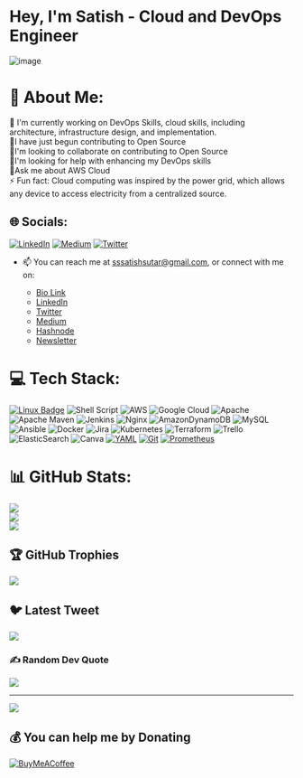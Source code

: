 # Hey, I'm Satish - Cloud and DevOps Engineer

 ![image](https://user-images.githubusercontent.com/40925459/222373338-aa22c454-6491-439f-b08b-061331158167.png)

# 💫 About Me:

🔭 I'm currently working on DevOps Skills, cloud skills, including architecture, infrastructure design, and implementation.<br>🌱I have just begun contributing to Open Source<br>🌱I'm looking to collaborate on contributing to Open Source<br>🌱I'm looking for help with enhancing my DevOps skills<br>🌱Ask me about AWS Cloud<br>⚡ Fun fact: Cloud computing was inspired by the power grid, which allows any device to access electricity from a centralized source.


## 🌐 Socials:
[![LinkedIn](https://img.shields.io/badge/LinkedIn-%230077B5.svg?logo=linkedin&logoColor=white)](https://linkedin.com/in/SatishSutar) [![Medium](https://img.shields.io/badge/Medium-12100E?logo=medium&logoColor=white)](https://medium.com/@CloudDevOpsEngineer) [![Twitter](https://img.shields.io/badge/Twitter-%231DA1F2.svg?logo=Twitter&logoColor=white)](https://twitter.com/SGSMaven) 

- 📫 You can reach me at sssatishsutar@gmail.com, or connect with me on:

  - [Bio Link](https://bio.link/satishsutar)     
  - [LinkedIn](https://www.linkedin.com/in/satish-sutar/)
  - [Twitter](https://twitter.com/SGSMaven)
  - [Medium](https://medium.com/@CloudDevOpsEngineer)
  - [Hashnode](https://hashnode.com/@Satish-S)
  - [Newsletter](https://cloud101-newsletter-09c659.beehiiv.com/)

# 💻 Tech Stack:
[![Linux Badge](https://img.shields.io/badge/-Linux-1793D1?style=flat-square&logo=Linux&logoColor=white)](https://www.linux.org/)
![Shell Script](https://img.shields.io/badge/shell_script-%23121011.svg?style=for-the-badge&logo=gnu-bash&logoColor=white) ![AWS](https://img.shields.io/badge/AWS-%23FF9900.svg?style=for-the-badge&logo=amazon-aws&logoColor=white) ![Google Cloud](https://img.shields.io/badge/Google%20Cloud-%234285F4.svg?style=for-the-badge&logo=google-cloud&logoColor=white) ![Apache](https://img.shields.io/badge/apache-%23D42029.svg?style=for-the-badge&logo=apache&logoColor=white) ![Apache Maven](https://img.shields.io/badge/Apache%20Maven-C71A36?style=for-the-badge&logo=Apache%20Maven&logoColor=white) ![Jenkins](https://img.shields.io/badge/jenkins-%232C5263.svg?style=for-the-badge&logo=jenkins&logoColor=white) ![Nginx](https://img.shields.io/badge/nginx-%23009639.svg?style=for-the-badge&logo=nginx&logoColor=white) ![AmazonDynamoDB](https://img.shields.io/badge/Amazon%20DynamoDB-4053D6?style=for-the-badge&logo=Amazon%20DynamoDB&logoColor=white) ![MySQL](https://img.shields.io/badge/mysql-%2300f.svg?style=for-the-badge&logo=mysql&logoColor=white) ![Ansible](https://img.shields.io/badge/ansible-%231A1918.svg?style=for-the-badge&logo=ansible&logoColor=white) ![Docker](https://img.shields.io/badge/docker-%230db7ed.svg?style=for-the-badge&logo=docker&logoColor=white) ![Jira](https://img.shields.io/badge/jira-%230A0FFF.svg?style=for-the-badge&logo=jira&logoColor=white) ![Kubernetes](https://img.shields.io/badge/kubernetes-%23326ce5.svg?style=for-the-badge&logo=kubernetes&logoColor=white) ![Terraform](https://img.shields.io/badge/terraform-%235835CC.svg?style=for-the-badge&logo=terraform&logoColor=white) ![Trello](https://img.shields.io/badge/Trello-%23026AA7.svg?style=for-the-badge&logo=Trello&logoColor=white) ![ElasticSearch](https://img.shields.io/badge/-ElasticSearch-005571?style=for-the-badge&logo=elasticsearch) ![Canva](https://img.shields.io/badge/Canva-%2300C4CC.svg?style=for-the-badge&logo=Canva&logoColor=white)
[![YAML](https://img.shields.io/badge/-YAML-000000?style=flat-square&logo=yaml&logoColor=white)](https://yaml.org/)
[![Git](https://img.shields.io/badge/-Git-F05032?style=flat-square&logo=git&logoColor=white)](https://git-scm.com/)
[![Prometheus](https://img.shields.io/badge/-Prometheus-E6522C?style=flat-square&logo=prometheus&logoColor=white)](https://prometheus.io/)



# 📊 GitHub Stats:
![](https://github-readme-stats.vercel.app/api?username=BSatishSutar&theme=dark&hide_border=false&include_all_commits=true&count_private=true)<br/>
![](https://github-readme-streak-stats.herokuapp.com/?user=BSatishSutar&theme=dark&hide_border=false)<br/>
![](https://github-readme-stats.vercel.app/api/top-langs/?username=BSatishSutar&theme=dark&hide_border=false&include_all_commits=true&count_private=true&layout=compact)

## 🏆 GitHub Trophies
![](https://github-profile-trophy.vercel.app/?username=BSatishSutar&theme=radical&no-frame=false&no-bg=true&margin-w=4)

## 🐦 Latest Tweet
[![](https://gtce.itsvg.in/api?username=SGSMaven)](https://github.com/VishwaGauravIn/github-twitter-card-embed)

### ✍️ Random Dev Quote
![](https://quotes-github-readme.vercel.app/api?type=horizontal&theme=radical)

---
[![](https://visitcount.itsvg.in/api?id=BSatishSutar&icon=0&color=0)](https://visitcount.itsvg.in)

  ## 💰 You can help me by Donating
  [![BuyMeACoffee](https://img.shields.io/badge/Buy%20Me%20a%20Coffee-ffdd00?style=for-the-badge&logo=buy-me-a-coffee&logoColor=black)](https://buymeacoffee.com/https://www.buymeacoffee.com/satishsutar) 

  
<!-- Proudly created with GPRM ( https://gprm.itsvg.in ) -->

